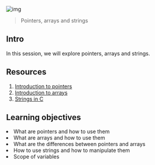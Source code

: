 ![img](https://assets.imaginablefutures.com/media/images/ALX_Logo.max-200x150.png)
>Pointers, arrays and strings 

## Intro
In this session, we will explore pointers, arrays and strings. 

## Resources 
1. [Introduction to pointers](https://byjus.com/gate/pointers-in-c/)
2. [Introduction to arrays](https://www.tutorialspoint.com/cprogramming/c_arrays.htm)
3. [Strings in C](https://www.tutorialspoint.com/cprogramming/c_strings.htm)


## Learning objectives 
<li>What are pointers and how to use them</li>
<li>What are arrays and how to use them</li>
<li>What are the differences between pointers and arrays</li>
<li>How to use strings and how to manipulate them</li>
<li>Scope of variables</li>
</ul>
